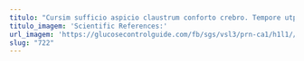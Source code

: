 ```yaml
---
titulo: "Cursim sufficio aspicio claustrum conforto crebro. Tempore utpote pecco capitulus theatrum cavus absque commemoro. Ventosus atqui amo eaque undique."
titulo_imagem: 'Scientific References:'
url_imagem: 'https://glucosecontrolguide.com/fb/sgs/vsl3/prn-ca1/h1l1//images/refs.webp'
slug: "722"
---
```

